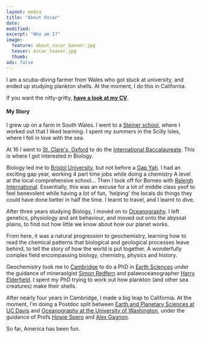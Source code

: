 ```yaml
---
layout: media
title: "About Oscar"
date:
modified:
excerpt: "Who am I?"
image:
  feature: about_oscar_banner.jpg
  teaser: oscar_teaser.jpg
  thumb:
ads: false
---
```


I am a scuba-diving farmer from Wales who got stuck at university, and ended up studying plankton shells. At the moment, I do this in California.

If you want the nitty-gritty, [**have a look at my CV**](/assets/140928_FullCV.pdf).

#### My Story

I grew up on a farm in South Wales. I went to a [Steiner school](http://www.steineracademyhereford.eu/), where I worked out that I liked learning. I spent my summers in the Scilly Isles, where I fell in love with the sea.

At 16 I went to [St. Clare's, Oxford](http://www.stclares.ac.uk/) to do the [International Baccalaureate](http://www.ibo.org/). This is where I got interested in Biology.

Biology led me to [Bristol University](http://www.bristol.ac.uk/biology/), but not before a [Gap Yah](https://www.youtube.com/watch?v=eKFjWR7X5dU). I had an exciting gap year, working 4 part time jobs while doing a chemistry A level at the local comprehensive school... Then I took off for Borneo with [Raleigh International](http://raleighinternational.org/). Essentially, this was an excuse for a lot of middle class yoof to feel benevolent while having a lot of fun, 'helping' the locals do things they could have done better in half the time. I learnt to travel, and I learnt to dive.

After three years studying Biology, I moved on to [Oceanography](http://noc.ac.uk/). I left genetics, physiology and ant behaviour, and moved out onto the abyssal plains, to find out how little we know about how our planet works.

From here, it was a natural progression to geochemistry, learning how to read the chemical patterns that biological and geological processes leave behind, to tell the story of how the world is put together. A wonderfully complex field encompassing biology, chemistry, physics and history.

Geochemistry took me to [Cambridge](http://www.cam.ac.uk/) to do a PhD in [Earth Sciences](http://www.esc.cam.ac.uk/) under the guidance of mineraolgist [Simon Redfern](https://www.esc.cam.ac.uk/people/academic-staff/simon-redfern) and palaeoceanographer [Harry Elderfield](https://www.esc.cam.ac.uk/people/academic-staff/harry-elderfield). I spent my PhD trying to work out how plankton (and other sea creatures) make their shells.

After nearly four years in Cambridge, I made a big leap to California. At the moment, I'm doing a Postdoc split between [Earth and Planetary Sciences at UC Davis](http://geology.ucdavis.edu/index.php) and [Oceanography at the University of Washington](http://www.ocean.washington.edu/), under the guidance of Profs [Howie Spero](http://geology.ucdavis.edu/people/faculty/spero.php) and [Alex Gagnon](http://www.ocean.washington.edu/home/Alex+Gagnon).

So far, America has been fun.
